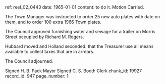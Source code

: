 ref: reel_02_0443
date: 1965-01-01
content: to do it. Motion Carried.

The Town Manager was instructed to order 25 new auto plates with date on them, and to order 100 extra 1966 Town plates.

The Council approved furnishing water and sewage for a trailer on Morris Street occupied by Richard M. Rogers.

Hubbard moved and Holland seconded: that the Treasurer use all means available to collect taxes that are in arrears.

The Council adjourned.

Signed H. B. Pack Mayor
Signed C. S. Booth Clerk
chunk_id: 19927
record_id: 947
page_number: 1

